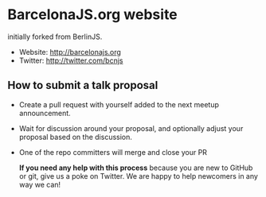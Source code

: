 BarcelonaJS.org website
====================

initially forked from BerlinJS.

* Website: http://barcelonajs.org
* Twitter: http://twitter.com/bcnjs

## How to submit a talk proposal

* Create a pull request with yourself added to the next meetup announcement.
* Wait for discussion around your proposal, and optionally adjust your proposal based on the discussion.
* One of the repo committers will merge and close your PR

    **If you need any help with this process** because you are new to GitHub or git, give us a poke on Twitter. We are happy to help newcomers in any way we can!